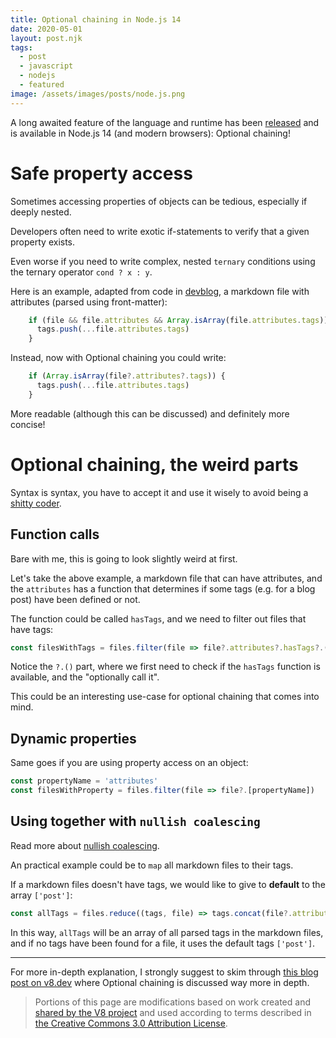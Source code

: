 ```yaml
---
title: Optional chaining in Node.js 14
date: 2020-05-01
layout: post.njk
tags:
  - post
  - javascript
  - nodejs
  - featured
image: /assets/images/posts/node.js.png
---
```


A long awaited feature of the language and runtime has been [released](https://medium.com/@nodejs/node-js-version-14-available-now-8170d384567e) and is available in Node.js 14 (and modern browsers): Optional chaining!

# Safe property access

Sometimes accessing properties of objects can be tedious, especially if deeply nested.

Developers often need to write exotic if-statements to verify that a given property exists.

Even worse if you need to write complex, nested `ternary` conditions using the ternary operator `cond ? x : y`.

Here is an example, adapted from code in [devblog](https://github.com/christian-fei/devblog), a markdown file with attributes (parsed using front-matter):

```js
    if (file && file.attributes && Array.isArray(file.attributes.tags)) {
      tags.push(...file.attributes.tags)
    }
```

Instead, now with Optional chaining you could write:

```js
    if (Array.isArray(file?.attributes?.tags)) {
      tags.push(...file.attributes.tags)
    }
```

More readable (although this can be discussed) and definitely more concise!

# Optional chaining, the weird parts

Syntax is syntax, you have to accept it and use it wisely to avoid being a [shitty coder](http://shittysomething.com/).

## Function calls

Bare with me, this is going to look slightly weird at first.

Let's take the above example, a markdown file that can have attributes, and the `attributes` has a function that determines if some tags (e.g. for a blog post) have been defined or not.

The function could be called `hasTags`, and we need to filter out files that have tags:

```js
const filesWithTags = files.filter(file => file?.attributes?.hasTags?.())
```

Notice the `?.()` part, where we first need to check if the `hasTags` function is available, and the "optionally call it".

This could be an interesting use-case for optional chaining that comes into mind.

## Dynamic properties

Same goes if you are using property access on an object:

```js
const propertyName = 'attributes'
const filesWithProperty = files.filter(file => file?.[propertyName])
```

## Using together with `nullish coalescing`

Read more about [nullish coalescing](/posts/2020-05-01-Nullish-coalescing-in-Node.js-14/).

An practical example could be to `map` all markdown files to their tags.

If a markdown files doesn't have tags, we would like to give to **default** to the array `['post']`:

```js
const allTags = files.reduce((tags, file) => tags.concat(file?.attributes?.tags ?? ['post']), [])
```

In this way, `allTags` will be an array of all parsed tags in the markdown files, and if no tags have been found for a file, it uses the default tags `['post']`.

---

For more in-depth explanation, I strongly suggest to skim through [this blog post on v8.dev](https://v8.dev/features/optional-chaining) where Optional chaining is discussed way more in depth.

<blockquote><p>Portions of this page are modifications based on work created and <a href="/terms#site-policies">shared by the V8 project</a> and used according to terms described in <a href="https://creativecommons.org/licenses/by/3.0/">the Creative Commons 3.0 Attribution License</a>.</p></blockquote>
